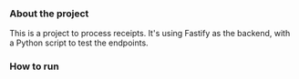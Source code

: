### About the project

This is a project to process receipts. It's using Fastify as the backend, with a Python script to test the endpoints.

### How to run

